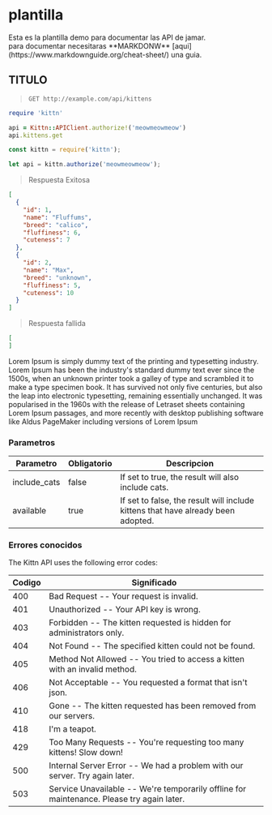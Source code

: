 <!-- TITULO DE LA ENTRADA -->
# plantilla
<!-- DESCRIPCION DE LA API -->
<aside class="notice">
Esta es la plantilla demo para documentar las API de jamar.
</aside>
para documentar necesitaras **MARKDONW** [aqui] (https://www.markdownguide.org/cheat-sheet/) una guia.

<!-- METODO  -->
## TITULO
<!-- url de la API con su metodo -->
> `GET http://example.com/api/kittens`

<!-- colocamos la peticion en el cada lenguaje , ayudar se con la opcion de postman -->

```ruby
require 'kittn'

api = Kittn::APIClient.authorize!('meowmeowmeow')
api.kittens.get
```
```javascript
const kittn = require('kittn');

let api = kittn.authorize('meowmeowmeow');
```
<!-- Respuesta de la api -->

> Respuesta Exitosa

```json
[
  {
    "id": 1,
    "name": "Fluffums",
    "breed": "calico",
    "fluffiness": 6,
    "cuteness": 7
  },
  {
    "id": 2,
    "name": "Max",
    "breed": "unknown",
    "fluffiness": 5,
    "cuteness": 10
  }
]
```
> Respuesta fallida

```json
[
]
```
<!-- DESCRIPCION DEL METODO -->

Lorem Ipsum is simply dummy text of the printing and typesetting industry. Lorem Ipsum has been the industry's standard dummy text ever since the 1500s, when an unknown printer took a galley of type and scrambled it to make a type specimen book. It has survived not only five centuries, but also the leap into electronic typesetting, remaining essentially unchanged. It was popularised in the 1960s with the release of Letraset sheets containing Lorem Ipsum passages, and more recently with desktop publishing software like Aldus PageMaker including versions of Lorem Ipsum

<!-- parametros con su descriocion -->

### Parametros

Parametro | Obligatorio | Descripcion
--------- | ------- | -----------
include_cats | false | If set to true, the result will also include cats.
available | true | If set to false, the result will include kittens that have already been adopted.

### Errores conocidos

The Kittn API uses the following error codes:

Codigo | Significado
---------- | -------
400 | Bad Request -- Your request is invalid.
401 | Unauthorized -- Your API key is wrong.
403 | Forbidden -- The kitten requested is hidden for administrators only.
404 | Not Found -- The specified kitten could not be found.
405 | Method Not Allowed -- You tried to access a kitten with an invalid method.
406 | Not Acceptable -- You requested a format that isn't json.
410 | Gone -- The kitten requested has been removed from our servers.
418 | I'm a teapot.
429 | Too Many Requests -- You're requesting too many kittens! Slow down!
500 | Internal Server Error -- We had a problem with our server. Try again later.
503 | Service Unavailable -- We're temporarily offline for maintenance. Please try again later.